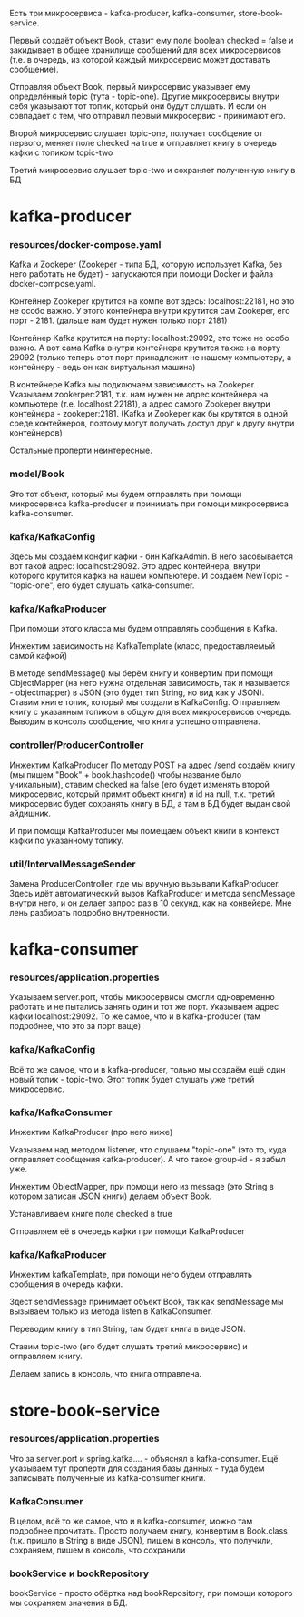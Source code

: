 Есть три микросервиса - kafka-producer, kafka-consumer, store-book-service.

Первый создаёт объект Book, ставит ему поле boolean checked = false и закидывает в общее хранилище сообщений для всех микросервисов (т.е. в очередь, из которой каждый микросервис может доставать сообщение). 

Отправляя объект Book, первый микросервис указывает ему определённый topic (тута - topic-one). Другие микросервисы внутри себя указывают тот топик, который они будут слушать. И если он совпадает с тем, что отправил первый микросервис - принимают его. 

Второй микросервис слушает topic-one, получает сообщение от первого, меняет поле checked на true и отправляет книгу в очередь кафки с топиком topic-two

Третий микросервис слушает topic-two и сохраняет полученную книгу в БД

# kafka-producer

### resources/docker-compose.yaml 
Kafka и Zookeper (Zookeper - типа БД, которую использует Kafka, без него работать не будет) - запускаются при помощи Docker и файла docker-compose.yaml. 

Контейнер Zookeper крутится на компе вот здесь: localhost:22181, но это не особо важно. У этого контейнера внутри крутится сам Zookeper, его порт - 2181. (дальше нам будет нужен только порт 2181)

Контейнер Kafka крутится на порту: localhost:29092, это тоже не особо важно. А вот сама Kafka внутри контейнера крутится также на порту 29092 (только теперь этот порт принадлежит не нашему компьютеру, а контейнеру - ведь он как виртуальная машина)

В контейнере Kafka мы подключаем зависимость на Zookeper. Указываем zookerper:2181, т.к. нам нужен не адрес контейнера на компьютере (т.е. localhost:22181), а адрес самого Zookeper внутри контейнера - zookeper:2181. (Kafka и Zookeper как бы крутятся в одной среде контейнеров, поэтому могут получать доступ друг к другу внутри контейнеров)

Остальные проперти неинтересные.

### model/Book
Это тот объект, который мы будем отправлять при помощи микросервиса kafka-producer и принимать при помощи микросервиса kafka-consumer. 

### kafka/KafkaConfig
Здесь мы создаём конфиг кафки - бин KafkaAdmin. В него засовывается вот такой адрес: localhost:29092. Это адрес контейнера, внутри которого крутится кафка на нашем компьютере.
И создаём NewTopic - "topic-one", его будет слушать kafka-consumer. 

### kafka/KafkaProducer
При помощи этого класса мы будем отправлять сообщения в Kafka. 

Инжектим зависимость на KafkaTemplate (класс, предоставляемый самой кафкой)

В методе sendMessage() мы берём книгу и конвертим при помощи ObjectMapper (на него нужна отдельная зависимость, так и называется - objectmapper) в JSON (это будет тип String, но вид как у JSON). Ставим книге топик, который мы создали в KafkaConfig. Отправляем книгу с указанным топиком в общую для всех микросервисов очередь. Выводим в консоль сообщение, что книга успешно отправлена. 

### controller/ProducerController
Инжектим KafkaProducer
По методу POST на адрес /send создаём книгу (мы пишем "Book" + book.hashcode() чтобы название было уникальным), ставим checked на false (его будет изменять второй микросервис, который примит объект книги) и id на null, т.к. третий микросервис будет сохранять книгу в БД, а там в БД будет выдан свой айдишник. 

И при помощи KafkaProducer мы помещаем объект книги в контекст кафки по указанному топику. 


### util/IntervalMessageSender
Замена ProducerController, где мы вручную вызывали KafkaProducer. Здесь идёт автоматический вызов KafkaProducer и метода sendMessage внутри него, и он делает запрос раз в 10 секунд, как на конвейере. Мне лень разбирать подробно внутренности. 


 
# kafka-consumer

### resources/application.properties
Указываем server.port, чтобы микросервисы смогли одновременно работать и не пытались занять один и тот же порт. 
Указываем адрес кафки localhost:29092. То же самое, что и в kafka-producer (там подробнее, что это за порт ваще)

### kafka/KafkaConfig
Всё то же самое, что и в kafka-producer, только мы создаём ещё один новый топик - topic-two. Этот топик будет слушать уже третий микросервис. 

### kafka/KafkaConsumer
Инжектим KafkaProducer (про него ниже)

Указываем над методом listener, что слушаем "topic-one" (это то, куда отправляет сообщения kafka-producer). А что такое group-id - я забыл уже. 

Инжектим ObjectMapper, при помощи него из message (это String в котором записан JSON книги) делаем объект Book. 

Устанавливаем книге поле checked в true

Отправляем её в очередь кафки при помощи KafkaProducer


### kafka/KafkaProducer
Инжектим kafkaTemplate, при помощи него будем отправлять сообщения в очередь кафки. 

Здест sendMessage принимает объект Book, так как sendMessage мы вызываем только из метода listen в KafkaConsumer. 

Переводим книгу в тип String, там будет книга в виде JSON. 

Ставим topic-two (его будет слушать третий микросервис) и отправляем книгу. 

Делаем запись в консоль, что книга отправлена. 



# store-book-service

### resources/application.properties
Что за server.port и spring.kafka.... - объяснял в kafka-consumer. 
Ещё указываем тут проперти для создания базы данных - туда будем записывать полученные из kafka-consumer книги. 

### KafkaConsumer
В целом, всё то же самое, что и в kafka-consumer, можно там подробнее прочитать. 
Просто получаем книгу, конвертим в Book.class (т.к. пришло в String в виде JSON), пишем в консоль, что получили, сохраняем, пишем в консоль, что сохранили


### bookService и bookRepository
bookService - просто обёртка над bookRepository, при помощи которого мы сохраняем значения в БД. 
